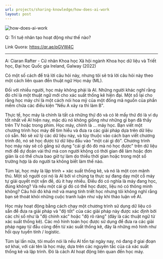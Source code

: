 ```yaml
---
url: projects/sharing-knowledge/how-does-ai-work
layout: post
---
```


![how-does-ai-work][how-does-ai-work]

Q: Trí tuệ nhân tạo hoạt động như thế nào?

Link Quora: https://qr.ae/pGVW4C

---

A: Ciaran Rafter - Cử nhân Khoa học Xã hội ngành Khoa học dữ liệu và Triết học, Đại học Quốc gia Ireland, Galway (2022)

Có một số cách để trả lời câu hỏi này, nhưng tôi sẽ trả lời câu hỏi này theo một cách liên quan đến thuật ngữ Học máy (ML).

Đối với nhiều người, học máy không phải là AI. Những người khác nghĩ rằng đó chỉ là một thuật ngữ mới cho xác suất thống kê hiện đại. Một số lại cho rằng học máy chỉ là một cách nói hoa mỹ của một đống mã nguồn của phần mềm chứa các điều kiện "Nếu A xảy ra thì làm B".

Thực tế, học máy là chính là tất cả những thứ đó và có lẽ mấy thứ đó là ví dụ tốt nhất về AI hiện nay, mặc dù nó không giống như những gì bạn đã thấy trên TV hoặc trong phim.
Học máy, chính là ... máy học. Bạn viết một chương trình học máy để tìm hiểu và đưa ra các giải pháp dựa trên dữ liệu có sẵn. Nó sẽ xử lý các dữ liệu này, và tùy thuộc vào cách bạn viết chương trình đó, nó sẽ học được từ dữ liệu đầu vào "một cái gì đó". Chương trình học máy này sẽ cố gắng sử dụng "cái gì đó đó mà nó học được" trên dữ liệu mới để dự đoán vài thứ mà con người không có thời gian để làm hoặc đơn giản là có thể chưa bao giờ tự làm do thiếu thời gian hoặc trong một số trường hợp là do người ta không biết làm thế nào.

Túm lại, học máy là lập trình + xác suất thống kê, và nó là một con mãnh thú. Một số người coi nó là AI bởi vì chúng ta thực sự đang dạy một cỗ máy tự giải quyết một vấn đề, dù ít hay nhiều. Điều đó có nghĩa là máy đang học, đúng không? Và nếu một cái gì đó có thể học được, liệu nó có thông minh không? Câu hỏi đó khá mở và mang tính triết học nhưng tôi không nghĩ rằng bạn sẽ thoát khỏi những cuộc tranh luận như vậy khi thảo luận về AI.

Học máy hoạt động bằng cách chạy một chương trình sử dụng dữ liệu có sẵn để đưa ra giải pháp và "độ tốt" của các giải pháp này được xác định bởi các chỉ số như là "độ chính xác" hoặc "độ rõ ràng" (đây là các thuật ngữ từ xác suất thống kê). Các mô hình toán học được sử dụng để đưa ra các giải pháp ngay từ đầu cũng đến từ xác suất thống kê, đây là những mô hình như hồi quy tuyến tính / logistic.

Túm lại lần nữa, tôi muốn nói là nếu AI tồn tại ngày nay, nó đang ở giai đoạn sơ khai, với cái tên là học máy, dựa trên các nguyên tắc của cả xác suất thống kê và lập trình. Đó là cách AI hoạt động liên quan đến học máy.

<!-- MARKDOWN LINKS & IMAGES -->

[how-does-ai-work]: /assets/images/projects/sharing-knowledge/how-does-ai-work/how-does-ai-work.jpg
